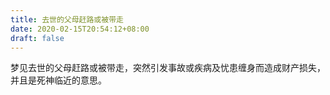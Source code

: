 ```yaml
---
title: 去世的父母赶路或被带走
date: 2020-02-15T20:54:12+08:00
draft: false
---
```


梦见去世的父母赶路或被带走，突然引发事故或疾病及忧患缠身而造成财产损失，并且是死神临近的意思。

